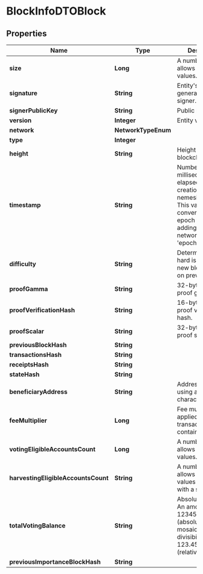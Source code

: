 

# BlockInfoDTOBlock


## Properties

| Name | Type | Description | Notes |
|------------ | ------------- | ------------- | -------------|
|**size** | **Long** | A number that allows uint 32 values. |  |
|**signature** | **String** | Entity&#39;s signature generated by the signer. |  |
|**signerPublicKey** | **String** | Public key. |  |
|**version** | **Integer** | Entity version. |  |
|**network** | **NetworkTypeEnum** |  |  |
|**type** | **Integer** |  |  |
|**height** | **String** | Height of the blockchain. |  |
|**timestamp** | **String** | Number of milliseconds elapsed since the creation of the nemesis block. This value can be converted to epoch time by adding the network&#39;s &#39;epochAdjustment&#39;. |  |
|**difficulty** | **String** | Determines how hard is to harvest a new block, based on previous blocks. |  |
|**proofGamma** | **String** | 32-bytes VRF proof gamma. |  |
|**proofVerificationHash** | **String** | 16-bytes VRF proof verification hash. |  |
|**proofScalar** | **String** | 32-bytes VRF proof scalar. |  |
|**previousBlockHash** | **String** |  |  |
|**transactionsHash** | **String** |  |  |
|**receiptsHash** | **String** |  |  |
|**stateHash** | **String** |  |  |
|**beneficiaryAddress** | **String** | Address encoded using a 32-character set. |  |
|**feeMultiplier** | **Long** | Fee multiplier applied to transactions contained in block. |  |
|**votingEligibleAccountsCount** | **Long** | A number that allows uint 32 values. |  |
|**harvestingEligibleAccountsCount** | **String** | A number that allows uint 64 values represented with a string. |  |
|**totalVotingBalance** | **String** | Absolute amount. An amount of 123456789 (absolute) for a mosaic with divisibility 6 means 123.456789 (relative). |  |
|**previousImportanceBlockHash** | **String** |  |  |



